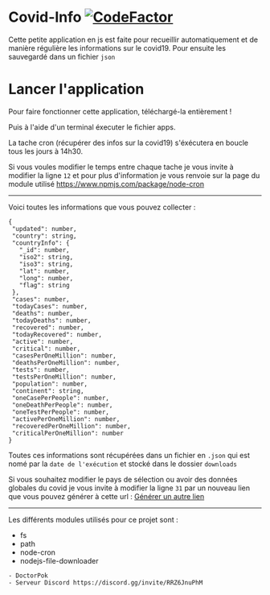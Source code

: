 # Covid-Info [![CodeFactor](https://www.codefactor.io/repository/github/doctorpok42/covid-info/badge)](https://www.codefactor.io/repository/github/doctorpok42/covid-info)

Cette petite application en js est faite pour recueillir automatiquement et de manière régulière les informations sur le covid19. Pour ensuite les sauvegardé dans un fichier `json`

# Lancer l'application
Pour faire fonctionner cette application, téléchargé-la entièrement !

Puis à l'aide d'un terminal éxecuter le fichier apps.

La tache cron (récupérer des infos sur la covid19) s'éxécutera en boucle tous les jours à 14h30.

Si vous voules modifier le temps entre chaque tache je vous invite à modifier la ligne `12` et pour plus d'information je vous renvoie sur la page du module utilisé https://www.npmjs.com/package/node-cron

<hr/>

Voici toutes les informations que vous pouvez collecter :

 ```{
{
  "updated": number,
  "country": string,
  "countryInfo": {
    "_id": number,
    "iso2": string,
    "iso3": string,
    "lat": number,
    "long": number,
    "flag": string
  },
  "cases": number,
  "todayCases": number,
  "deaths": number,
  "todayDeaths": number,
  "recovered": number,
  "todayRecovered": number,
  "active": number,
  "critical": number,
  "casesPerOneMillion": number,
  "deathsPerOneMillion": number,
  "tests": number,
  "testsPerOneMillion": number,
  "population": number,
  "continent": string,
  "oneCasePerPeople": number,
  "oneDeathPerPeople": number,
  "oneTestPerPeople": number,
  "activePerOneMillion": number,
  "recoveredPerOneMillion": number,
  "criticalPerOneMillion": number
}
```

Toutes ces informations sont récupérées dans un fichier en `.json` qui est nomé par la `date de l'exécution` et stocké dans le dossier `downloads`

Si vous souhaitez modifier le pays de sélection ou avoir des données globales du covid je vous invite à modifier la ligne `31` par un nouveau lien que vous pouvez générer à cette url : <a href="https://disease.sh/docs/">Générer un autre lien</a>

<hr/>

Les différents modules utilisés pour ce projet sont :
 - fs
 - path
 - node-cron
 - nodejs-file-downloader

```Js
- DoctorPok
- Serveur Discord https://discord.gg/invite/RRZ6JnuPhM
```
